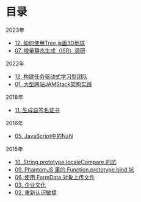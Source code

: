 # 目录

2023年

* [12. 如何使用Tree.js画3D地球](2023/12-draw-3d-globe.md)
* [07. 增量静态生成（ISR）调研](2023/07-incremental-static-regeneration-research.md)

2022年

* [12. 构建任务驱动式学习型团队](2022/12-build-task-driven-learning-team.md)
* [01. 大型网站JAMStack架构实践](2022/01-jamstack-architecture-practice-in-large-scale-website.md)

2018年

* [11. 生成自签名证书](2018/11-create-self-signed-ssl-certificate.md)

2016年

* [05. JavaScript中的NaN](2016/05-nan-in-javascript.md)

2015年

* [10. String.prototype.localeCompare 的坑](2015/10-String.prototype.localeCompare%E7%9A%84%E5%9D%91.md)
* [09. PhantomJS 里的 Function.prototype.bind 坑](2015/09-PhantomJS%E9%87%8C%E7%9A%84Function.prototype.bind%E5%9D%91.md)
* [06. 使用 FormData 对象上传文件](2015/06-%E4%BD%BF%E7%94%A8FormData%E5%AF%B9%E8%B1%A1%E4%B8%8A%E4%BC%A0%E6%96%87%E4%BB%B6.md)
* [03. 企业文化](2015/03-%E4%BC%81%E4%B8%9A%E6%96%87%E5%8C%96.md)
* [02. 重新认识敏捷](2015/02-%E9%87%8D%E6%96%B0%E8%AE%A4%E8%AF%86%E6%95%8F%E6%8D%B7.md)